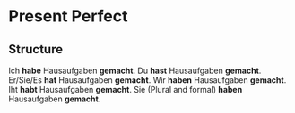 # Present Perfect

## Structure

Ich **habe** Hausaufgaben **gemacht**.
Du **hast** Hausaufgaben **gemacht**.
Er/Sie/Es **hat** Hausaufgaben **gemacht**.
Wir **haben** Hausaufgaben **gemacht**.
Iht **habt** Hausaufgaben **gemacht**.
Sie (Plural and formal) **haben** Hausaufgaben **gemacht**.
